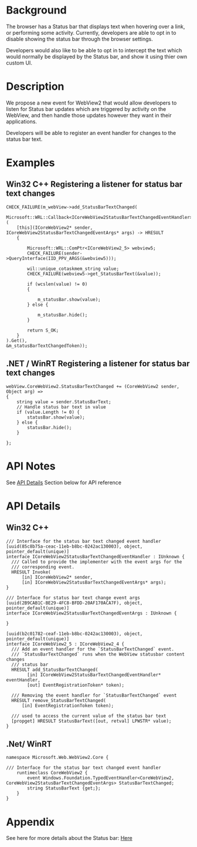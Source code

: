 <!-- USAGE
  * Fill in each of the sections (like Background) below
  * Wrap code with `single line of code` or ```code block```
  * Before submitting, delete all <!-- TEMPLATE marked comments in this file,
    and the following quote banner:
-->
# Background
The browser has a Status bar that displays text when hovering over a link, or performing some activity. Currently, 
developers are able to opt in to disable showing the status bar through the browser 
settings.

Developers would also like to be able to opt in to intercept the text which would 
normally be displayed by the Status bar, and show it using thier own custom UI. 
# Description
We propose a new event for WebView2 that would allow developers to 
listen for Status bar updates which are triggered by activity on the WebView, and then handle those updates however they want in their applications.

Developers will be able to register an event handler for changes to the status bar text.
# Examples
## Win32 C++ Registering a listener for status bar text changes
```
CHECK_FAILURE(m_webView->add_StatusBarTextChanged(
    Microsoft::WRL::Callback<ICoreWebView2StatusBarTextChangedEventHandler>(
    [this](ICoreWebView2* sender, ICoreWebView2StatusBarTextChangedEventArgs* args) -> HRESULT
    {

        Microsoft::WRL::ComPtr<ICoreWebView2_5> webview5;
        CHECK_FAILURE(sender->QueryInterface(IID_PPV_ARGS(&webview5)));
        
        wil::unique_cotaskmem_string value;
        CHECK_FAILURE(webview5->get_StatusBarText(&value));
        
        if (wcslen(value) != 0)
        {

            m_statusBar.show(value);
        } else {
            
            m_statusBar.hide();
        }

        return S_OK;
    }
).Get(),
&m_statusBarTextChangedToken));
```
## .NET / WinRT Registering a listener for status bar text changes
```
webView.CoreWebView2.StatusBarTextChanged += (CoreWebView2 sender, Object arg) =>
{
    string value = sender.StatusBarText;
    // Handle status bar text in value
    if (value.Length != 0) {
        statusBar.show(value);
    } else {
        statusBar.hide();
    }

};
```
# API Notes
See [API Details](#api-details) Section below for API reference
# API Details
## Win32 C++
```
/// Interface for the status bar text changed event handler
[uuid(85c8b75a-ceac-11eb-b8bc-0242ac130003), object, pointer_default(unique)]
interface ICoreWebView2StatusBarTextChangedEventHandler : IUnknown {
  /// Called to provide the implementer with the event args for the
  /// corresponding event.
  HRESULT Invoke(
      [in] ICoreWebView2* sender,
      [in] ICoreWebView2StatusBarTextChangedEventArgs* args);
}

/// Interface for status bar text change event args
[uuid(2B9CAB1C-BE29-4FC8-BFDD-20AF170ACA7F), object, pointer_default(unique)]
interface ICoreWebView2StatusBarTextChangedEventArgs : IUnknown {

}

[uuid(b2c01782-ceaf-11eb-b8bc-0242ac130003), object, pointer_default(unique)]
interface ICoreWebView2_5 : ICoreWebView2_4 {
  /// Add an event handler for the `StatusBarTextChanged` event.
  /// `StatusBarTextChanged` runs when the WebView statusbar content changes
  /// status bar
  HRESULT add_StatusBarTextChanged(
        [in] ICoreWebView2StatusBarTextChangedEventHandler* eventHandler,
        [out] EventRegistrationToken* token);

  /// Removing the event handler for `StatusBarTextChanged` event
  HRESULT remove_StatusBarTextChanged(
      [in] EventRegistrationToken token);

  /// used to access the current value of the status bar text
  [propget] HRESULT StatusBarText([out, retval] LPWSTR* value);
}
```
## .Net/ WinRT
```
namespace Microsoft.Web.WebView2.Core {

/// Interface for the status bar text changed event handler
    runtimeclass CoreWebView2 {
        event Windows.Foundation.TypedEventHandler<CoreWebView2, CoreWebView2StatusBarTextChangedEventArgs> StatusBarTextChanged;
        string StatusBarText {get;};
    }
}
```
# Appendix
<!-- TEMPLATE
    Anything else that you want to write down for posterity, but
    that isn't necessary to understand the purpose and usage of the API.
    For example, implementation details or links to other resources.
-->
See here for more details about the Status bar: <a href="https://www.computerhope.com/jargon/s/statusbar.htm">Here</a>
